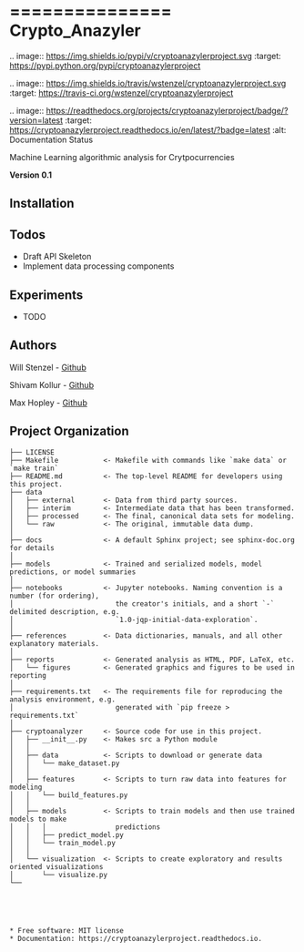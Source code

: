 ===============
Crypto_Anazyler
===============


.. image:: https://img.shields.io/pypi/v/cryptoanazylerproject.svg
        :target: https://pypi.python.org/pypi/cryptoanazylerproject

.. image:: https://img.shields.io/travis/wstenzel/cryptoanazylerproject.svg
        :target: https://travis-ci.org/wstenzel/cryptoanazylerproject

.. image:: https://readthedocs.org/projects/cryptoanazylerproject/badge/?version=latest
        :target: https://cryptoanazylerproject.readthedocs.io/en/latest/?badge=latest
        :alt: Documentation Status

Machine Learning algorithmic analysis for Crytpocurrencies

**Version 0.1**

## Installation


## Todos
- Draft API Skeleton
- Implement data processing components


## Experiments
- TODO


## Authors
Will Stenzel - [Github](https://github.com/wstenzel)

Shivam Kollur - [Github](https://github.com/srkollur)

Max Hopley - [Github](https://github.com/mhopley)




Project Organization
------------

    ├── LICENSE
    ├── Makefile           <- Makefile with commands like `make data` or `make train`
    ├── README.md          <- The top-level README for developers using this project.
    ├── data
    │   ├── external       <- Data from third party sources.
    │   ├── interim        <- Intermediate data that has been transformed.
    │   ├── processed      <- The final, canonical data sets for modeling.
    │   └── raw            <- The original, immutable data dump.
    │
    ├── docs               <- A default Sphinx project; see sphinx-doc.org for details
    │
    ├── models             <- Trained and serialized models, model predictions, or model summaries
    │
    ├── notebooks          <- Jupyter notebooks. Naming convention is a number (for ordering),
    │                         the creator's initials, and a short `-` delimited description, e.g.
    │                         `1.0-jqp-initial-data-exploration`.
    │
    ├── references         <- Data dictionaries, manuals, and all other explanatory materials.
    │
    ├── reports            <- Generated analysis as HTML, PDF, LaTeX, etc.
    │   └── figures        <- Generated graphics and figures to be used in reporting
    │
    ├── requirements.txt   <- The requirements file for reproducing the analysis environment, e.g.
    │                         generated with `pip freeze > requirements.txt`
    │
    ├── cryptoanalyzer     <- Source code for use in this project.
    │   ├── __init__.py    <- Makes src a Python module
    │   │
    │   ├── data           <- Scripts to download or generate data
    │   │   └── make_dataset.py
    │   │
    │   ├── features       <- Scripts to turn raw data into features for modeling
    │   │   └── build_features.py
    │   │
    │   ├── models         <- Scripts to train models and then use trained models to make
    │   │   │                 predictions
    │   │   ├── predict_model.py
    │   │   └── train_model.py
    │   │
    │   └── visualization  <- Scripts to create exploratory and results oriented visualizations
    │       └── visualize.py
    └──





    * Free software: MIT license
    * Documentation: https://cryptoanazylerproject.readthedocs.io.
